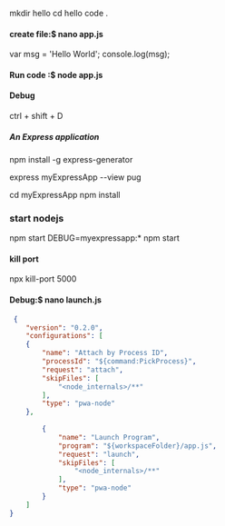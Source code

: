mkdir hello
cd hello
code .

#### create file:$ nano  app.js
var msg = 'Hello World';
console.log(msg);

#### Run code :$ node app.js


#### Debug
ctrl + shift + D


##### An Express application
npm install -g express-generator

express myExpressApp --view pug

cd myExpressApp
npm install

### start nodejs
npm start
DEBUG=myexpressapp:* npm start

#### kill port
npx kill-port 5000

#### Debug:$ nano launch.js
``` json
 {
    "version": "0.2.0",
    "configurations": [
    {
        "name": "Attach by Process ID",
        "processId": "${command:PickProcess}",
        "request": "attach",
        "skipFiles": [
            "<node_internals>/**"
        ],
        "type": "pwa-node"
    },
    
        {
            "name": "Launch Program",
            "program": "${workspaceFolder}/app.js",
            "request": "launch",
            "skipFiles": [
                "<node_internals>/**"
            ],
            "type": "pwa-node"
        }
    ]
}
```

